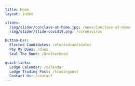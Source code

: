 ```yaml
---
title: Home
layout: index

slides:
  /img/slider/conclave-at-home.jpg: /news/Conclave-at-Home
  /img/slider/slide-covid19.png: /coronavirus

button-bar:
  Elected Candidates: /electedcandidates
  Pay My Dues: /dues
  Seal The Bond: /brotherhood

quick-links:
  Lodge Calendar: /calendar
  Lodge Trading Post: /tradingpost
  Contact Us: /contact
---
```

